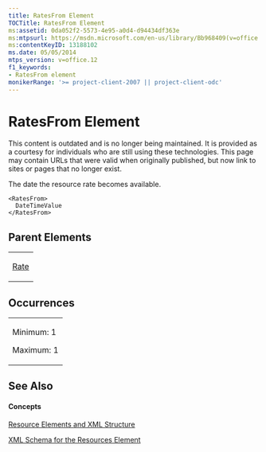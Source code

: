 ```yaml
---
title: RatesFrom Element
TOCTitle: RatesFrom Element
ms:assetid: 0da052f2-5573-4e95-a0d4-d94434df363e
ms:mtpsurl: https://msdn.microsoft.com/en-us/library/Bb968409(v=office.12)
ms:contentKeyID: 13188102
ms.date: 05/05/2014
mtps_version: v=office.12
f1_keywords:
- RatesFrom element
monikerRange: '>= project-client-2007 || project-client-odc'
---
```


# RatesFrom Element

This content is outdated and is no longer being maintained. It is provided as a courtesy for individuals who are still using these technologies. This page may contain URLs that were valid when originally published, but now link to sites or pages that no longer exist.

The date the resource rate becomes available.

    <RatesFrom>
      DateTimeValue
    </RatesFrom>

## Parent Elements

<table>
<colgroup>
<col style="width: 100%" />
</colgroup>
<tbody>
<tr class="odd">
<td><p><a href="bb968716(v=office.12).md">Rate</a></p></td>
</tr>
</tbody>
</table>

## Occurrences

<table>
<colgroup>
<col style="width: 100%" />
</colgroup>
<tbody>
<tr class="odd">
<td><p>Minimum: 1</p>
<p>Maximum: 1</p></td>
</tr>
</tbody>
</table>

## See Also

#### Concepts

[Resource Elements and XML Structure](bb968445\(v=office.12\).md)

[XML Schema for the Resources Element](bb968511\(v=office.12\).md)

